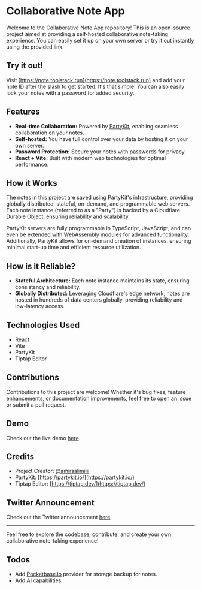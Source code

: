 # Collaborative Note App

Welcome to the Collaborative Note App repository! This is an open-source project aimed at providing a self-hosted collaborative note-taking experience. You can easily set it up on your own server or try it out instantly using the provided link.

## Try it out!

Visit [https://note.toolstack.run](https://note.toolstack.run) and add your note ID after the slash to get started. It's that simple! You can also easily lock your notes with a password for added security.

## Features

- **Real-time Collaboration:** Powered by [PartyKit](https://partykit.io/), enabling seamless collaboration on your notes.
- **Self-hosted:** You have full control over your data by hosting it on your own server.
- **Password Protection:** Secure your notes with passwords for privacy.
- **React + Vite:** Built with modern web technologies for optimal performance.

## How it Works

The notes in this project are saved using PartyKit's infrastructure, providing globally distributed, stateful, on-demand, and programmable web servers. Each note instance (referred to as a "Party") is backed by a Cloudflare Durable Object, ensuring reliability and scalability.

PartyKit servers are fully programmable in TypeScript, JavaScript, and can even be extended with WebAssembly modules for advanced functionality. Additionally, PartyKit allows for on-demand creation of instances, ensuring minimal start-up time and efficient resource utilization.

## How is it Reliable?

- **Stateful Architecture:** Each note instance maintains its state, ensuring consistency and reliability.
- **Globally Distributed:** Leveraging Cloudflare's edge network, notes are hosted in hundreds of data centers globally, providing reliability and low-latency access.

## Technologies Used

- React
- Vite
- PartyKit
- Tiptap Editor

## Contributions

Contributions to this project are welcome! Whether it's bug fixes, feature enhancements, or documentation improvements, feel free to open an issue or submit a pull request.

## Demo

Check out the live demo [here](https://note.toolstack.run).

## Credits

- Project Creator: [@amirsalimiiii](https://twitter.com/amirsalimiiii/)
- PartyKit: [https://partykit.io/](https://partykit.io/)
- Tiptap Editor: [https://tiptap.dev/](https://tiptap.dev/)

## Twitter Announcement

Check out the Twitter announcement [here](https://twitter.com/amirsalimiiii/status/1774899652598350069).

---

Feel free to explore the codebase, contribute, and create your own collaborative note-taking experience!

## Todos

- Add [Pocketbase.io](https://pocketbase.io/) provider for storage backup for notes.
- Add AI capabilities.
